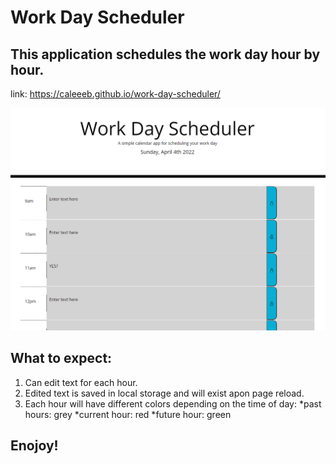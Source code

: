 # Work Day Scheduler

## This application schedules the work day hour by hour.

link: https://caleeeb.github.io/work-day-scheduler/

![Work Day Scheduler](./assets/css/images/work-day-scheduler.PNG)

## What to expect:

1. Can edit text for each hour.
2. Edited text is saved in local storage and will exist apon page reload. 
3. Each hour will have different colors depending on the time of day: 
*past hours: grey
*current hour: red
*future hour: green

## Enojoy!